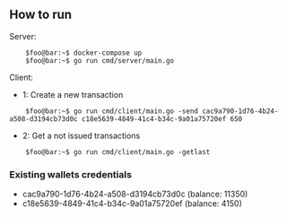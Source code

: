 ## How to run
Server:
```console
    $foo@bar:~$ docker-compose up
    $foo@bar:~$ go run cmd/server/main.go
```

Client:
- 1: Create a new transaction
```console
    $foo@bar:~$ go run cmd/client/main.go -send cac9a790-1d76-4b24-a508-d3194cb73d0c c18e5639-4849-41c4-b34c-9a01a75720ef 650
```

- 2: Get a not issued transactions 

```console
    $foo@bar:~$ go run cmd/client/main.go -getlast
```

### Existing wallets credentials
- cac9a790-1d76-4b24-a508-d3194cb73d0c (balance: 11350)
- c18e5639-4849-41c4-b34c-9a01a75720ef (balance: 4150)
